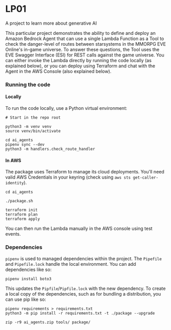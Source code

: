 # LP01
A project to learn more about generative AI

This particular project demonstrates the ability to define and deploy an Amazon Bedrock Agent that can use a single Lambda Function as a Tool to check the danger-level of routes between starsystems in the MMORPG EVE Online's in-game universe.  To answer these questions, the Tool uses the EVE Swagger Interface (ESI) for REST calls against the game universe.  You can either invoke the Lambda directly by running the code locally (as explained below), or you can deploy using Terraform and chat with the Agent in the AWS Console (also explained below).

### Running the code

#### Locally
To run the code locally, use a Python virtual environment:

```
# Start in the repo root

python3 -m venv venv
source venv/bin/activate

cd ai_agents
pipenv sync --dev
python3 -m handlers.check_route_handler
```

#### In AWS
The package uses Terraform to manage its cloud deployments.  You'll need valid AWS Credentials in your keyring (check using `aws sts get-caller-identity`).

```
cd ai_agents

./package.sh

terraform init
terraform plan
terraform apply
```

You can then run the Lambda manually in the AWS console using test events.

### Dependencies
`pipenv` is used to managed dependencies within the project.  The `Pipefile` and `Pipefile.lock` handle the local environment.  You can add dependencies like so:

```
pipenv install boto3
```

This updates the `Pipfile`/`Pipfile.lock` with the new dependency.  To create a local copy of the dependencies, such as for bundling a distribution, you can use pip like so:

```
pipenv requirements > requirements.txt
python3 -m pip install -r requirements.txt -t ./package --upgrade

zip -r9 ai_agents.zip tools/ package/
```